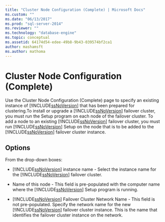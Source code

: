 ```yaml
---
title: "Cluster Node Configuration (Complete) | Microsoft Docs"
ms.custom: ""
ms.date: "06/13/2017"
ms.prod: "sql-server-2014"
ms.reviewer: ""
ms.technology: "database-engine"
ms.topic: conceptual
ms.assetid: 64174d54-edee-49b8-9b43-039574bf2ca1
author: mashamsft
ms.author: mathoma
---
```

# Cluster Node Configuration (Complete)
  Use the Cluster Node Configuration (Complete) page to specify an existing instance of [!INCLUDE[ssNoVersion](../../includes/ssnoversion-md.md)] that has been prepared for clustering.To install or upgrade a [!INCLUDE[ssNoVersion](../../includes/ssnoversion-md.md)] failover cluster, you must run the Setup program on each node of the failover cluster. To add a node to an existing [!INCLUDE[ssNoVersion](../../includes/ssnoversion-md.md)] failover cluster, you must run [!INCLUDE[ssNoVersion](../../includes/ssnoversion-md.md)] Setup on the node that is to be added to the [!INCLUDE[ssNoVersion](../../includes/ssnoversion-md.md)] failover cluster instance.  
  
## Options  
 From the drop-down boxes:  
  
-   [!INCLUDE[ssNoVersion](../../includes/ssnoversion-md.md)] instance name - Select the instance name for the [!INCLUDE[ssNoVersion](../../includes/ssnoversion-md.md)] failover cluster.  
  
-   Name of this node - This field is pre-populated with the computer name where the [!INCLUDE[ssNoVersion](../../includes/ssnoversion-md.md)] Setup program is running.  
  
-   [!INCLUDE[ssNoVersion](../../includes/ssnoversion-md.md)] Failover Cluster Network Name - This field is not pre-populated. Specify the network name for the new [!INCLUDE[ssNoVersion](../../includes/ssnoversion-md.md)] failover cluster instance. This is the name that identifies the failover cluster instance on the network.  
  
  
